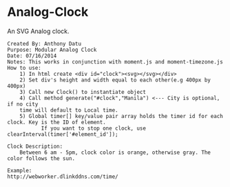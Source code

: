 Analog-Clock
============

An SVG Analog clock. 


	Created By: Anthony Datu
	Purpose: Modular Analog Clock
	Date: 07/16/2014
	Notes: This works in conjunction with moment.js and moment-timezone.js
	How to use: 
		1) In html create <div id="clock"><svg></svg></div>
		2) Set div's height and width equal to each other(e.g 400px by 400px)
		3) Call new Clock() to instantiate object
		4) Call method generate("#clock","Manila") <--- City is optional, if no city 
		time will default to Local time.
		5) Global timer[] key/value pair array holds the timer id for each clock. Key is the ID of element.
	           If you want to stop one clock, use clearInterval(timer['#element_id']);
	           
	Clock Description:
		Between 6 am - 5pm, clock color is orange, otherwise gray. The color follows the sun. 
		
	Example:
	http://webworker.dlinkddns.com/time/
